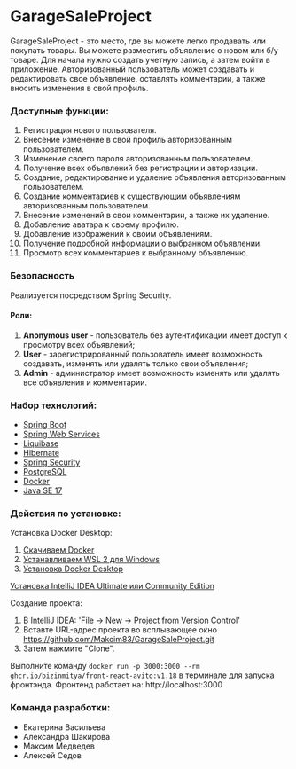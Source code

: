 # GarageSaleProject
GarageSaleProject - это место, где вы можете легко продавать или покупать товары. Вы можете разместить объявление о новом или б/у товаре. Для начала нужно создать учетную запись, а затем войти в приложение. Авторизованный пользователь может создавать и редактировать свое объявление, оставлять комментарии, а также вносить изменения в свой профиль.

### Доступные функции:
1) Регистрация нового пользователя.
2) Внесение изменение в свой профиль авторизованным пользователем.
3) Изменение своего пароля авторизованным пользователем.
4) Получение всех объявлений без регистрации и авторизации.
5) Создание, редактирование и удаление объявления авторизованным пользователем.
6) Создание комментариев к существующим объявлениям авторизованным пользователем.
7) Внесение изменений в свои комментарии, а также их удаление.
8) Добавление аватара к своему профилю.
9) Добавление изображений к своим объявлениям.
10) Получение подробной информации о выбранном объявлении.
11) Просмотр всех комментариев к выбранному объявлению.

### Безопасность
Реализуется посредством Spring Security.

#### Роли:
1) **Anonymous user** - пользователь без аутентификации имеет доступ к просмотру всех объявлений;
2) **User** - зарегистрированный пользователь имеет возможность создавать, изменять или удалять только свои объявления;
3) **Admin** - администратор имеет возможность изменять или удалять все объявления и комментарии.

### Набор технологий:
* [Spring Boot](https://spring.io/projects/spring-boot)
* [Spring Web Services](https://spring.io/projects/spring-ws)
* [Liquibase](https://www.liquibase.org/)
* [Hibernate](https://hibernate.org/)
* [Spring Security](https://spring.io/projects/spring-security)
* [PostgreSQL](https://www.postgresql.org/)
* [Docker](https://www.docker.com/)
* [Java SE 17](https://www.oracle.com/cis/java/technologies/javase/jdk11-archive-downloads.html)

### Действия по установке:

Установка Docker Desktop:
1) [Скачиваем Docker](https://www.docker.com/products/docker-desktop/)
2) [Устанавливаем WSL 2 для Windows](https://learn.microsoft.com/en-us/windows/wsl/install-manual)
3) [Установка Docker Desktop](https://docs.docker.com/desktop/install/windows-install/)

[Установка IntelliJ IDEA Ultimate или Community Edition](https://www.jetbrains.com/ru-ru/idea/download/?section=windows)

Создание проекта:
1) В IntelliJ IDEA: 'File -> New -> Project from Version Control'
2) Вставте URL-адрес проекта во всплывающее окно https://github.com/Makcim83/GarageSaleProject.git
3) Затем нажмите "Clone".

Выполните команду `docker run -p 3000:3000 --rm ghcr.io/bizinmitya/front-react-avito:v1.18` в терминале для запуска фронтэнда.
Фронтенд работает на: http://localhost:3000

### Команда разработки:
* Екатерина Васильева
* Александра Шакирова
* Максим Медведев
* Алексей Седов
